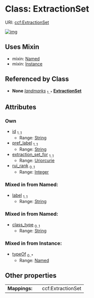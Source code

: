 
# Class: ExtractionSet




URI: [ccf:ExtractionSet](http://purl.org/ccf/ExtractionSet)


[![img](https://yuml.me/diagram/nofunky;dir:TB/class/[Named],[Instance],[LandmarkData]++-%20landmarks%201..*>[ExtractionSet&#124;id:string;pref_label:string;extraction_set_for:uriorcurie;rui_rank:integer%20%3F;label:string;class_type:string%20%3F],[ExtractionSet]uses%20-.->[Named],[ExtractionSet]uses%20-.->[Instance],[LandmarkData])](https://yuml.me/diagram/nofunky;dir:TB/class/[Named],[Instance],[LandmarkData]++-%20landmarks%201..*>[ExtractionSet&#124;id:string;pref_label:string;extraction_set_for:uriorcurie;rui_rank:integer%20%3F;label:string;class_type:string%20%3F],[ExtractionSet]uses%20-.->[Named],[ExtractionSet]uses%20-.->[Instance],[LandmarkData])

## Uses Mixin

 *  mixin: [Named](Named.md)
 *  mixin: [Instance](Instance.md)

## Referenced by Class

 *  **None** *[landmarks](landmarks.md)*  <sub>1..\*</sub>  **[ExtractionSet](ExtractionSet.md)**

## Attributes


### Own

 * [id](id.md)  <sub>1..1</sub>
     * Range: [String](types/String.md)
 * [pref_label](pref_label.md)  <sub>1..1</sub>
     * Range: [String](types/String.md)
 * [extraction_set_for](extraction_set_for.md)  <sub>1..1</sub>
     * Range: [Uriorcurie](types/Uriorcurie.md)
 * [rui_rank](rui_rank.md)  <sub>0..1</sub>
     * Range: [Integer](types/Integer.md)

### Mixed in from Named:

 * [label](label.md)  <sub>1..1</sub>
     * Range: [String](types/String.md)

### Mixed in from Named:

 * [class_type](class_type.md)  <sub>0..1</sub>
     * Range: [String](types/String.md)

### Mixed in from Instance:

 * [typeOf](typeOf.md)  <sub>0..\*</sub>
     * Range: [Named](Named.md)

## Other properties

|  |  |  |
| --- | --- | --- |
| **Mappings:** | | ccf:ExtractionSet |

